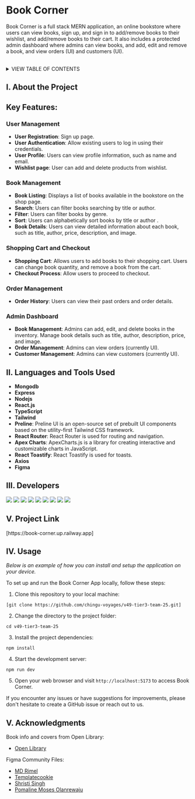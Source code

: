 <h1 id="readme-top">Book Corner</h1>

<p class="header">Book Corner is a full stack MERN application, an online bookstore where users can view books, sign up, and sign in to add/remove books to their wishlist, and add/remove books to their cart. It also includes a protected admin dashboard where admins can view books, and add, edit and remove a book, and view orders (UI) and customers (UI).</p>

</br>

<details>
  <summary>VIEW TABLE OF CONTENTS</summary>
  <ol type="I">
    <li><a href="#about">About the Project</a></li>
    <li><a href="#languages">Technologies Used</a></li>
    <li><a href="#developers">Developers</a></li>
    <li><a href="#project-link">Project Link</a></li>
    <li><a href="#usage">Usage</a></li>
    <li><a href="#acknowledgments">Acknowledgments</a></li>
  </ol>
</details>

<h2 id="about">I. About the Project</h2>

## Key Features:

### User Management

- **User Registration**: Sign up page.
- **User Authentication**: Allow existing users to log in using their credentials.
- **User Profile**: Users can view profile information, such as name and email.
- **Wishlist page**: User can add and delete products from wishlist.

### Book Management

- **Book Listing**: Displays a list of books available in the bookstore on the shop page.
- **Search**: Users can filter books searching by title or author.
- **Filter**: Users can filter books by genre.
- **Sort**: Users can alphabetically sort books by title or author .
- **Book Details**: Users can view detailed information about each book, such as title, author, price, description, and image.

### Shopping Cart and Checkout

- **Shopping Cart**: Allows users to add books to their shopping cart. Users can change book quantity, and remove a book from the cart.
- **Checkout Process**: Allow users to proceed to checkout.

### Order Management

- **Order History**: Users can view their past orders and order details.

### Admin Dashboard

- **Book Management**: Admins can add, edit, and delete books in the inventory. Manage book details such as title, author, description, price, and image.
- **Order Management**: Admins can view orders (currently UI).
- **Customer Management**: Admins can view customers (currently UI).

<h2 id="languages">II. Languages and Tools Used</h2>

- **Mongodb**
- **Express**
- **Nodejs**
- **React.js**
- **TypeScript**
- **Tailwind**
- **Preline**: Preline UI is an open-source set of prebuilt UI components based on the utility-first Tailwind CSS framework.
- **React Router**: React Router is used for routing and navigation.
- **Apex Charts**: ApexCharts.js is a library for creating interactive and customizable charts in JavaScript.
- **React Toastify**: React Toastify is used for toasts.
- **Axios**
- **Figma**

<h2 id="developers">III. Developers</h2>
<a href="https://github.com/dickymr"><img src="https://img.shields.io/badge/dickymr-%23121011.svg?&style=for-the-badge&logo=github&logoColor=white"></a> <a href="https://www.linkedin.com/in/dickymr"><img src="https://img.shields.io/badge/dickymr-0077B5?style=for-the-badge&logo=linkedin&logoColor=white"></a> <a href="https://github.com/atmaxstar"><img src="https://img.shields.io/badge/Ivor-%23121011.svg?&style=for-the-badge&logo=github&logoColor=white"></a> <a href="https://www.linkedin.com/in/atsutoshi"><img src="https://img.shields.io/badge/Ivor-0077B5?style=for-the-badge&logo=linkedin&logoColor=white"></a> <a href="https://github.com/jeisaRaja"><img src="https://img.shields.io/badge/Jeisa-%23121011.svg?&style=for-the-badge&logo=github&logoColor=white"></a> <a href="https://www.linkedin.com/in/jeisatarigan/"><img src="https://img.shields.io/badge/jeisa-0077B5?style=for-the-badge&logo=linkedin&logoColor=white"></a> <a href="https://github.com/jessabc"><img src="https://img.shields.io/badge/jessabc-%23121011.svg?&style=for-the-badge&logo=github&logoColor=white"></a> <a href="https://github.com/ShehrozAkbar"><img src="https://img.shields.io/badge/shehroz-%23121011.svg?&style=for-the-badge&logo=github&logoColor=white"></a> <a href="https://www.linkedin.com/in/shehrozakbar"><img src="https://img.shields.io/badge/shehroz-0077B5?style=for-the-badge&logo=linkedin&logoColor=white"></a>

<h2 id="project-link">V. Project Link</h2>
[https://book-corner.up.railway.app]

<h2 id="usage">IV. Usage</h2>

_Below is an example of how you can install and setup the application on your device._

To set up and run the Book Corner App locally, follow these steps:

1. Clone this repository to your local machine:

```
[git clone https://github.com/chingu-voyages/v49-tier3-team-25.git]
```

2. Change the directory to the project folder:

```
cd v49-tier3-team-25
```

3. Install the project dependencies:

```
npm install
```

4. Start the development server:

```
npm run dev
```

5. Open your web browser and visit `http://localhost:5173` to access Book Corner.


If you encounter any issues or have suggestions for improvements, please don't hesitate to create a GitHub issue or reach out to us.


<h2 id="pages">V. Acknowledgments</h2>

Book info and covers from Open Library:
- [Open Library](https://openlibrary.org/dev/docs/api/covers)
   
Figma Community Files:
- [MD Rimel](https://www.figma.com/community/file/1219312065205187851)
- [Templatecookie](https://www.figma.com/community/file/1271751279140741643/clicon-ecommerce-marketplace-website-figma-template-community?searchSessionId=lw5puqu4-tt7lc69ffa)
- [Shristi Singh](https://www.figma.com/community/file/1307034280604606485/admin-dashboard-e-commerce-design)
- [Pomaline Moses Olanrewaju](https://www.figma.com/community/file/1232451162003418746/evaly-e-commerce-dashboard)

   
          

